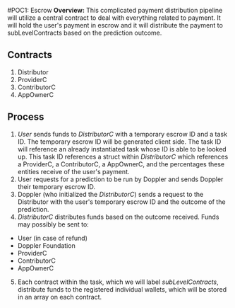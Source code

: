 #POC1: Escrow
**Overview:**  This complicated payment distribution pipeline will utilize a central contract to deal with everything related to payment. It will hold the user's payment in escrow and it will distribute the payment to subLevelContracts based on the prediction outcome.<br>

## Contracts
1. Distributor
2. ProviderC
3. ContributorC
4. AppOwnerC

## Process
1. *User* sends funds to *DistributorC* with a temporary escrow ID and a task ID. The temporary escrow ID will be generated client side. The task ID will reference an already instantiated task whose ID is able to be looked up. This task ID references a struct within *DistributorC* which references a ProviderC, a ContributorC, a AppOwnerC, and the percentages these entities receive of the user's payment.
2. User requests for a prediction to be run by Doppler and sends Doppler their temporary escrow ID.
3. Doppler (who initialized the *DistributorC*) sends a request to the Distributor with the user's temporary escrow ID and the outcome of the prediction.
4. *DistributorC* distributes funds based on the outcome received. Funds may possibly be sent to:
  * User (in case of refund)
  * Doppler Foundation
  * ProviderC
  * ContributorC
  * AppOwnerC
5. Each contract within the task, which we will label *subLevelContracts*, distribute funds to the registered individual wallets, which will be stored in an array on each contract.
